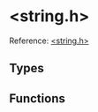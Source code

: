 # \<string.h\>

Reference: [\<string.h\>](https://en.cppreference.com/w/c/string)

## Types

## Functions

